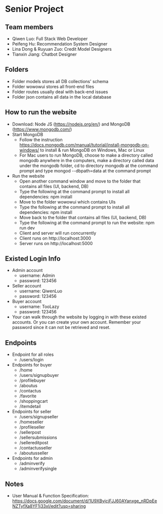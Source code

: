 # Senior Project

## Team members
- Qiwen Luo: Full Stack Web Developer
- Peifeng Hu: Recommendation System Designer
- Lina Dong & Ruyuan Zuo: Credit Model Designers
- Tianxin Jiang: Chatbot Designer

## Folders
- Folder models stores all DB collections' schema 
- Folder wowowui stores all front-end files
- Folder routes usually deal with back-end issues
- Folder json contains all data in the local database

## How to run the website
- Download: Node JS (https://nodejs.org/en/) and MongoDB (https://www.mongodb.com/)
- Start MongoDB
     - Follow the instruction https://docs.mongodb.com/manual/tutorial/install-mongodb-on-windows/ to install & run MongoDB on Windows, Mac or Linux
     - For Mac users to run MongoDB, choose to make a directory called mongodb anywhere in the computers, make a directory called data under the mongodb folder, cd to directory mongodb at the command prompt and type mongod --dbpath=data at the command prompt  
- Run the website
     - Open another command window and move to the folder that contains all files (UI, backend, DB)
     - Type the following at the command prompt to install all dependencies: npm install
     - Move to the folder wowowui which contains UIs
     - Type the following at the command prompt to install all dependencies: npm install
     - Move back to the folder that contains all files (UI, backend, DB)
     - Type the following at the command prompt to run the website: npm run dev 
     - Client and server will run concurrently
     - Client runs on http://localhost:3000
     - Server runs on http://localhost:5000
## Existed Login Info
- Admin account
     - username: Admin
     - password: 123456
- Seller account
     - username: QiwenLuo
     - password: 123456
- Buyer account
     - username: TooLazy
     - password: 123456
- Your can walk through the website by logging in with these existed accounts. Or you can create your own account. Remember your password since it can not be retrieved and reset.

## Endpoints
- Endpoint for all roles
     - /users/login
- Endpoints for buyer
     - /home
     - /users/signupbuyer
     - /profilebuyer
     - /aboutus
     - /contactus
     - /favorite
     - /shoppingcart
     - /itemdetail
- Endpoints for seller
     - /users/signupseller
     - /homeseller
     - /profileseller
     - /sellerpost
     - /sellersubmissions
     - /sellereditpost
     - /contactusseller
     - /aboutusseller
- Endpoints for admin
     - /adminverify
     - /adminverifysingle

## Notes
- User Manual & Function Specification: https://docs.google.com/document/d/1U9XByjcjFJJ60AYanxge_nRDpEeNZTyfXa8YF1j33xI/edit?usp=sharing
